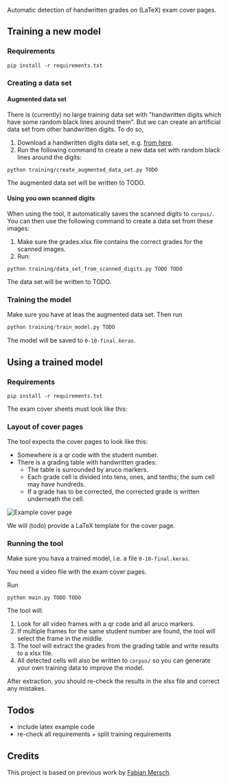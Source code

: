 Automatic detection of handwritten grades on (LaTeX) exam cover pages.

## Training a new model

### Requirements

```
pip install -r requirements.txt
```

### Creating a data set

#### Augmented data set

There is (currently) no large training data set with "handwritten digits which have some random black lines around them".
But we can create an artificial data set from other handwritten digits. To do so,

1. Download a handwritten digits data set, e.g. [from here](https://github.com/kensanata/numbers/tree/master/UNCATEGORIZED).
2. Run the following command to create a new data set with random black lines around the digits:
```
python training/create_augmented_data_set.py TODO
```

The augmented data set will be written to TODO.

#### Using you own scanned digits

When using the tool, it automatically saves the scanned digits to `corpus/`. You can then use the following command to create a data set from these images:

1. Make sure the grades.xlsx file contains the correct grades for the scanned images.
2. Run:
```
python training/data_set_from_scanned_digits.py TODO TODO
``` 

The data set will be written to TODO.

### Training the model

Make sure you have at leas the augmented data set. Then run
```python
python training/train_model.py TODO
```

The model will be saved to `0-10-final.keras`.

## Using a trained model

### Requirements

```
pip install -r requirements.txt
```

The exam cover sheets must look like this:

### Layout of cover pages

The tool expects the cover pages to look like this:
- Somewhere is a qr code with the student number.
- There is a grading table with handwritten grades:
  - The table is surrounded by aruco markers.
  - Each grade cell is divided into tens, ones, and tenths; the sum cell may have hundreds.
  - If a grade has to be corrected, the corrected grade is written underneath the cell.

![Example cover page](resources/example_cover_page.png)

We will (todo) provide a LaTeX template for the cover page.

### Running the tool

Make sure you hava a trained model, i.e. a file `0-10-final.keras`.

You need a video file with the exam cover pages.

Run
```
python main.py TODO TODO
```

The tool will:
1. Look for all video frames with a qr code and all aruco markers.
2. If multiple frames for the same student number are found, the tool will select the frame in the middle.
3. The tool will extract the grades from the grading table and write results to a xlsx file.
4. All detected cells will also be written to `corpus/` so you can generate your own training data to improve the model.

After extraction, you should re-check the results in the xlsx file and correct any mistakes.


## Todos

* include latex example code
* re-check all requirements + split training requirements

## Credits

This project is based on previous work by [Fabian Mersch](https://publications.cs.hhu.de/Mersch2024.html).